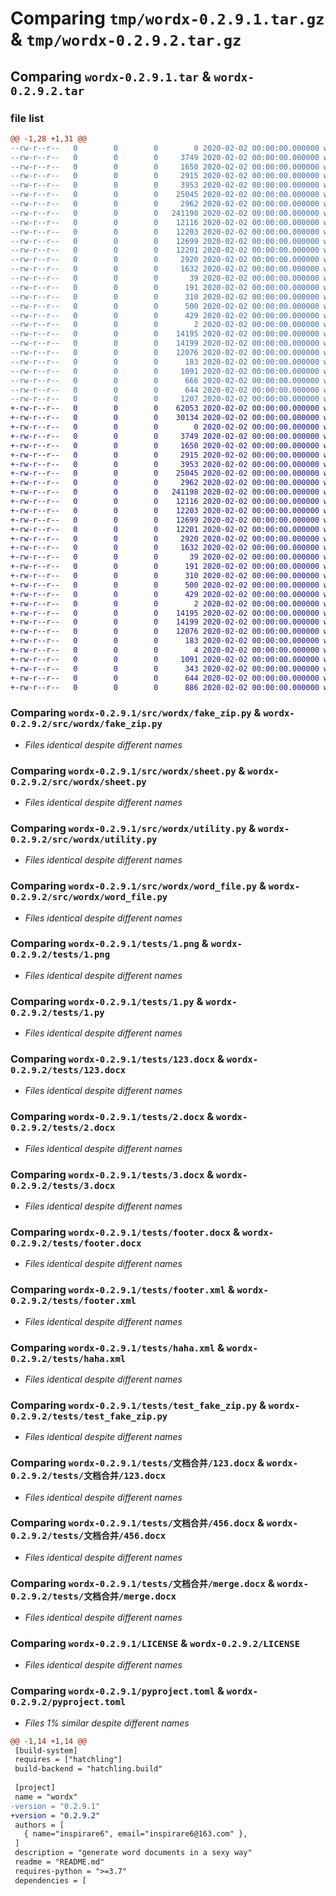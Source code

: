 # Comparing `tmp/wordx-0.2.9.1.tar.gz` & `tmp/wordx-0.2.9.2.tar.gz`

## Comparing `wordx-0.2.9.1.tar` & `wordx-0.2.9.2.tar`

### file list

```diff
@@ -1,28 +1,31 @@
--rw-r--r--   0        0        0        0 2020-02-02 00:00:00.000000 wordx-0.2.9.1/src/wordx/__init__.py
--rw-r--r--   0        0        0     3749 2020-02-02 00:00:00.000000 wordx-0.2.9.1/src/wordx/fake_zip.py
--rw-r--r--   0        0        0     1650 2020-02-02 00:00:00.000000 wordx-0.2.9.1/src/wordx/sheet.py
--rw-r--r--   0        0        0     2915 2020-02-02 00:00:00.000000 wordx-0.2.9.1/src/wordx/utility.py
--rw-r--r--   0        0        0     3953 2020-02-02 00:00:00.000000 wordx-0.2.9.1/src/wordx/word_file.py
--rw-r--r--   0        0        0    25045 2020-02-02 00:00:00.000000 wordx-0.2.9.1/tests/1.png
--rw-r--r--   0        0        0     2962 2020-02-02 00:00:00.000000 wordx-0.2.9.1/tests/1.py
--rw-r--r--   0        0        0   241198 2020-02-02 00:00:00.000000 wordx-0.2.9.1/tests/123.docx
--rw-r--r--   0        0        0    12116 2020-02-02 00:00:00.000000 wordx-0.2.9.1/tests/2.docx
--rw-r--r--   0        0        0    12203 2020-02-02 00:00:00.000000 wordx-0.2.9.1/tests/3.docx
--rw-r--r--   0        0        0    12699 2020-02-02 00:00:00.000000 wordx-0.2.9.1/tests/footer.docx
--rw-r--r--   0        0        0    12201 2020-02-02 00:00:00.000000 wordx-0.2.9.1/tests/footer.xml
--rw-r--r--   0        0        0     2920 2020-02-02 00:00:00.000000 wordx-0.2.9.1/tests/haha.xml
--rw-r--r--   0        0        0     1632 2020-02-02 00:00:00.000000 wordx-0.2.9.1/tests/test_fake_zip.py
--rw-r--r--   0        0        0       39 2020-02-02 00:00:00.000000 wordx-0.2.9.1/tests/.pytest_cache/.gitignore
--rw-r--r--   0        0        0      191 2020-02-02 00:00:00.000000 wordx-0.2.9.1/tests/.pytest_cache/CACHEDIR.TAG
--rw-r--r--   0        0        0      310 2020-02-02 00:00:00.000000 wordx-0.2.9.1/tests/.pytest_cache/README.md
--rw-r--r--   0        0        0      500 2020-02-02 00:00:00.000000 wordx-0.2.9.1/tests/.pytest_cache/v/cache/lastfailed
--rw-r--r--   0        0        0      429 2020-02-02 00:00:00.000000 wordx-0.2.9.1/tests/.pytest_cache/v/cache/nodeids
--rw-r--r--   0        0        0        2 2020-02-02 00:00:00.000000 wordx-0.2.9.1/tests/.pytest_cache/v/cache/stepwise
--rw-r--r--   0        0        0    14195 2020-02-02 00:00:00.000000 wordx-0.2.9.1/tests/文档合并/123.docx
--rw-r--r--   0        0        0    14199 2020-02-02 00:00:00.000000 wordx-0.2.9.1/tests/文档合并/456.docx
--rw-r--r--   0        0        0    12076 2020-02-02 00:00:00.000000 wordx-0.2.9.1/tests/文档合并/merge.docx
--rw-r--r--   0        0        0      183 2020-02-02 00:00:00.000000 wordx-0.2.9.1/tests/文档合并/merge.py
--rw-r--r--   0        0        0     1091 2020-02-02 00:00:00.000000 wordx-0.2.9.1/LICENSE
--rw-r--r--   0        0        0      666 2020-02-02 00:00:00.000000 wordx-0.2.9.1/README.md
--rw-r--r--   0        0        0      644 2020-02-02 00:00:00.000000 wordx-0.2.9.1/pyproject.toml
--rw-r--r--   0        0        0     1207 2020-02-02 00:00:00.000000 wordx-0.2.9.1/PKG-INFO
+-rw-r--r--   0        0        0    62053 2020-02-02 00:00:00.000000 wordx-0.2.9.2/img/word-template.png
+-rw-r--r--   0        0        0    30134 2020-02-02 00:00:00.000000 wordx-0.2.9.2/img/wordx-tool.png
+-rw-r--r--   0        0        0        0 2020-02-02 00:00:00.000000 wordx-0.2.9.2/src/wordx/__init__.py
+-rw-r--r--   0        0        0     3749 2020-02-02 00:00:00.000000 wordx-0.2.9.2/src/wordx/fake_zip.py
+-rw-r--r--   0        0        0     1650 2020-02-02 00:00:00.000000 wordx-0.2.9.2/src/wordx/sheet.py
+-rw-r--r--   0        0        0     2915 2020-02-02 00:00:00.000000 wordx-0.2.9.2/src/wordx/utility.py
+-rw-r--r--   0        0        0     3953 2020-02-02 00:00:00.000000 wordx-0.2.9.2/src/wordx/word_file.py
+-rw-r--r--   0        0        0    25045 2020-02-02 00:00:00.000000 wordx-0.2.9.2/tests/1.png
+-rw-r--r--   0        0        0     2962 2020-02-02 00:00:00.000000 wordx-0.2.9.2/tests/1.py
+-rw-r--r--   0        0        0   241198 2020-02-02 00:00:00.000000 wordx-0.2.9.2/tests/123.docx
+-rw-r--r--   0        0        0    12116 2020-02-02 00:00:00.000000 wordx-0.2.9.2/tests/2.docx
+-rw-r--r--   0        0        0    12203 2020-02-02 00:00:00.000000 wordx-0.2.9.2/tests/3.docx
+-rw-r--r--   0        0        0    12699 2020-02-02 00:00:00.000000 wordx-0.2.9.2/tests/footer.docx
+-rw-r--r--   0        0        0    12201 2020-02-02 00:00:00.000000 wordx-0.2.9.2/tests/footer.xml
+-rw-r--r--   0        0        0     2920 2020-02-02 00:00:00.000000 wordx-0.2.9.2/tests/haha.xml
+-rw-r--r--   0        0        0     1632 2020-02-02 00:00:00.000000 wordx-0.2.9.2/tests/test_fake_zip.py
+-rw-r--r--   0        0        0       39 2020-02-02 00:00:00.000000 wordx-0.2.9.2/tests/.pytest_cache/.gitignore
+-rw-r--r--   0        0        0      191 2020-02-02 00:00:00.000000 wordx-0.2.9.2/tests/.pytest_cache/CACHEDIR.TAG
+-rw-r--r--   0        0        0      310 2020-02-02 00:00:00.000000 wordx-0.2.9.2/tests/.pytest_cache/README.md
+-rw-r--r--   0        0        0      500 2020-02-02 00:00:00.000000 wordx-0.2.9.2/tests/.pytest_cache/v/cache/lastfailed
+-rw-r--r--   0        0        0      429 2020-02-02 00:00:00.000000 wordx-0.2.9.2/tests/.pytest_cache/v/cache/nodeids
+-rw-r--r--   0        0        0        2 2020-02-02 00:00:00.000000 wordx-0.2.9.2/tests/.pytest_cache/v/cache/stepwise
+-rw-r--r--   0        0        0    14195 2020-02-02 00:00:00.000000 wordx-0.2.9.2/tests/文档合并/123.docx
+-rw-r--r--   0        0        0    14199 2020-02-02 00:00:00.000000 wordx-0.2.9.2/tests/文档合并/456.docx
+-rw-r--r--   0        0        0    12076 2020-02-02 00:00:00.000000 wordx-0.2.9.2/tests/文档合并/merge.docx
+-rw-r--r--   0        0        0      183 2020-02-02 00:00:00.000000 wordx-0.2.9.2/tests/文档合并/merge.py
+-rw-r--r--   0        0        0        4 2020-02-02 00:00:00.000000 wordx-0.2.9.2/.gitignore
+-rw-r--r--   0        0        0     1091 2020-02-02 00:00:00.000000 wordx-0.2.9.2/LICENSE
+-rw-r--r--   0        0        0      343 2020-02-02 00:00:00.000000 wordx-0.2.9.2/README.md
+-rw-r--r--   0        0        0      644 2020-02-02 00:00:00.000000 wordx-0.2.9.2/pyproject.toml
+-rw-r--r--   0        0        0      886 2020-02-02 00:00:00.000000 wordx-0.2.9.2/PKG-INFO
```

### Comparing `wordx-0.2.9.1/src/wordx/fake_zip.py` & `wordx-0.2.9.2/src/wordx/fake_zip.py`

 * *Files identical despite different names*

### Comparing `wordx-0.2.9.1/src/wordx/sheet.py` & `wordx-0.2.9.2/src/wordx/sheet.py`

 * *Files identical despite different names*

### Comparing `wordx-0.2.9.1/src/wordx/utility.py` & `wordx-0.2.9.2/src/wordx/utility.py`

 * *Files identical despite different names*

### Comparing `wordx-0.2.9.1/src/wordx/word_file.py` & `wordx-0.2.9.2/src/wordx/word_file.py`

 * *Files identical despite different names*

### Comparing `wordx-0.2.9.1/tests/1.png` & `wordx-0.2.9.2/tests/1.png`

 * *Files identical despite different names*

### Comparing `wordx-0.2.9.1/tests/1.py` & `wordx-0.2.9.2/tests/1.py`

 * *Files identical despite different names*

### Comparing `wordx-0.2.9.1/tests/123.docx` & `wordx-0.2.9.2/tests/123.docx`

 * *Files identical despite different names*

### Comparing `wordx-0.2.9.1/tests/2.docx` & `wordx-0.2.9.2/tests/2.docx`

 * *Files identical despite different names*

### Comparing `wordx-0.2.9.1/tests/3.docx` & `wordx-0.2.9.2/tests/3.docx`

 * *Files identical despite different names*

### Comparing `wordx-0.2.9.1/tests/footer.docx` & `wordx-0.2.9.2/tests/footer.docx`

 * *Files identical despite different names*

### Comparing `wordx-0.2.9.1/tests/footer.xml` & `wordx-0.2.9.2/tests/footer.xml`

 * *Files identical despite different names*

### Comparing `wordx-0.2.9.1/tests/haha.xml` & `wordx-0.2.9.2/tests/haha.xml`

 * *Files identical despite different names*

### Comparing `wordx-0.2.9.1/tests/test_fake_zip.py` & `wordx-0.2.9.2/tests/test_fake_zip.py`

 * *Files identical despite different names*

### Comparing `wordx-0.2.9.1/tests/文档合并/123.docx` & `wordx-0.2.9.2/tests/文档合并/123.docx`

 * *Files identical despite different names*

### Comparing `wordx-0.2.9.1/tests/文档合并/456.docx` & `wordx-0.2.9.2/tests/文档合并/456.docx`

 * *Files identical despite different names*

### Comparing `wordx-0.2.9.1/tests/文档合并/merge.docx` & `wordx-0.2.9.2/tests/文档合并/merge.docx`

 * *Files identical despite different names*

### Comparing `wordx-0.2.9.1/LICENSE` & `wordx-0.2.9.2/LICENSE`

 * *Files identical despite different names*

### Comparing `wordx-0.2.9.1/pyproject.toml` & `wordx-0.2.9.2/pyproject.toml`

 * *Files 1% similar despite different names*

```diff
@@ -1,14 +1,14 @@
 [build-system]
 requires = ["hatchling"]
 build-backend = "hatchling.build"
 
 [project]
 name = "wordx"
-version = "0.2.9.1"
+version = "0.2.9.2"
 authors = [
   { name="inspirare6", email="inspirare6@163.com" },
 ]
 description = "generate word documents in a sexy way"
 readme = "README.md"
 requires-python = ">=3.7"
 dependencies = [
```

